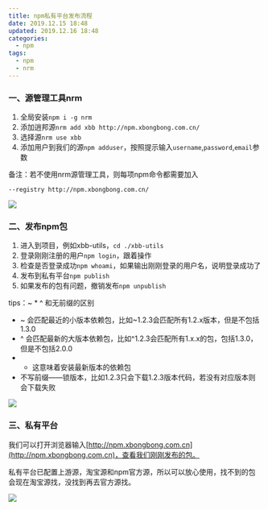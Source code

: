 ```yaml
---
title: npm私有平台发布流程
date: 2019.12.15 18:48
updated: 2019.12.16 18:48
categories: 
  - npm
tags:
  - npm
  - nrm
---
```

### 一、源管理工具nrm

1. 全局安装`npm i -g nrm`
2. 添加逍邦源`nrm add xbb http://npm.xbongbong.com.cn/`
3. 选择源`nrm use xbb`
4. 添加用户到我们的源`npm adduser`，按照提示输入`username`,`password`,`email`参数
<!-- more -->
备注：若不使用nrm源管理工具，则每项npm命令都需要加入

`--registry http://npm.xbongbong.com.cn/`

![](https://yahuiimg.oss-cn-hangzhou.aliyuncs.com/202112221046249.png)

### 二、发布npm包

1. 进入到项目，例如xbb-utils，`cd ./xbb-utils`
2. 登录刚刚注册的用户`npm login`，跟着操作
3. 检查是否登录成功`npm whoami`，如果输出刚刚登录的用户名，说明登录成功了
4. 发布到私有平台`npm publish`
5. 如果发布的包有问题，撤销发布`npm unpublish`

tips：~ * ^ 和无前缀的区别

- ~ 会匹配最近的小版本依赖包，比如~1.2.3会匹配所有1.2.x版本，但是不包括1.3.0
- ^ 会匹配最新的大版本依赖包，比如^1.2.3会匹配所有1.x.x的包，包括1.3.0，但是不包括2.0.0
- * 这意味着安装最新版本的依赖包
- 不写前缀——锁版本，比如1.2.3只会下载1.2.3版本代码，若没有对应版本则会下载失败

![](https://yahuiimg.oss-cn-hangzhou.aliyuncs.com/202112221047766.png)

### 三、私有平台

我们可以打开浏览器输入[http://npm.xbongbong.com.cn](http://npm.xbongbong.com.cn)，查看我们刚刚发布的包。

私有平台已配置上游源，淘宝源和npm官方源，所以可以放心使用，找不到的包会现在淘宝源找，没找到再去官方源找。

![](https://yahuiimg.oss-cn-hangzhou.aliyuncs.com/202112221047705.png)

